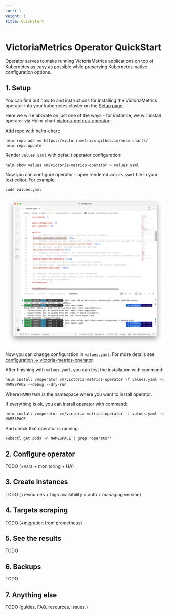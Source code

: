 ```yaml
---
sort: 1
weight: 1
title: QuickStart
---
```


# VictoriaMetrics Operator QuickStart

Operator serves to make running VictoriaMetrics applications on top of Kubernetes as easy as possible while preserving
Kubernetes-native configuration options.

## 1. Setup

You can find out how to and instructions for installing the VictoriaMetrics operator into your kubernetes cluster
on the [Setup page](https://docs.victoriametrics.com/vmoperator/setup.html).

Here we will elaborate on just one of the ways - for instance, we will install operator via Helm-chart
[victoria-metrics-operator](https://github.com/VictoriaMetrics/helm-charts/blob/master/charts/victoria-metrics-operator/README.md):

Add repo with helm-chart:

```console
helm repo add vm https://victoriametrics.github.io/helm-charts/
helm repo update
```

Render `values.yaml` with default operator configuration:

```console
helm show values vm/victoria-metrics-operator > values.yaml
```

Now you can configure operator - open rendered `values.yaml` file in your text editor. For example:

```console
code values.yaml
```

<img src="quickstart_values.png" width="1000">

Now you can change configuration in `values.yaml`. For more details
see [configuration -> victoria-metrics-operator](https://docs.victoriametrics.com/vmoperator/configuration.html#victoria-metrics-operator).

After finishing with `values.yaml`, you can test the installation with command:

```console
helm install vmoperator vm/victoria-metrics-operator -f values.yaml -n NAMESPACE --debug --dry-run
```

Where `NAMESPACE` is the namespace where you want to install operator.

If everything is ok, you can install operator with command:

```console
helm install vmoperator vm/victoria-metrics-operator -f values.yaml -n NAMESPACE
```

And check that operator is running:

```console
kubectl get pods -n NAMESPACE | grep 'operator'
```

## 2. Configure operator

TODO (+vars + monitoring + HA)

## 3. Create instances

TODO (+resources + high availability + auth + managing version)

## 4. Targets scraping

TODO (+migration from prometheus)

## 5. See the results

TODO

## 6. Backups

TODO

## 7. Anything else

TODO (guides, FAQ, resources, issues.)

